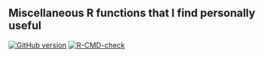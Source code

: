 ## Miscellaneous R functions that I find personally useful

<!-- badges: start -->
[![GitHub version](https://img.shields.io/static/v1?label=GitHub&message=2.16.4&color=blue&logo=github)](https://github.com/pbreheny/breheny)
[![R-CMD-check](https://github.com/pbreheny/breheny/workflows/R-CMD-check/badge.svg)](https://github.com/pbreheny/breheny/actions)
<!-- badges: end -->
